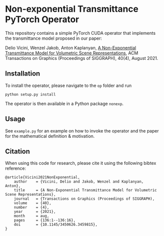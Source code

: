 # Non-exponential Transmittance PyTorch Operator

This repository contains a simple PyTorch CUDA operator that implements the transmittance model proposed in our paper:

Delio Vicini, Wenzel Jakob, Anton Kaplanyan, [A Non-Exponential Transmittance Model for Volumetric Scene Representations](https://dvicini.github.io/non-exponential-representation/), ACM Transactions on Graphics (Proceedings of SIGGRAPH), 40(4), August 2021. 

## Installation
To install the operator, please navigate to the `op` folder and run 
```
python setup.py install
```

The operator is then available in a Python package `nonexp`. 


## Usage
See `example.py` for an example on how to invoke the operator and the paper for the mathematical definition & motivation.


## Citation
When using this code for research, please cite it using the following bibtex reference:

```
@article{Vicini2021NonExponential,
    author    = {Vicini, Delio and Jakob, Wenzel and Kaplanyan, Anton},
    title     = {A Non-Exponential Transmittance Model for Volumetric Scene Representations},
    journal   = {Transactions on Graphics (Proceedings of SIGGRAPH),
    volume    = {40},
    number    = {4},
    year      = {2021},
    month     = aug,
    pages     = {136:1--136:16},
    doi       = {10.1145/3450626.3459815},
}
```
